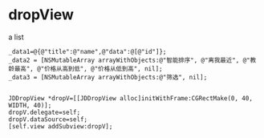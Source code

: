 # dropView
a list


    _data1=@{@"title":@"name",@"data":@[@"id"]};
    _data2 = [NSMutableArray arrayWithObjects:@"智能排序", @"离我最近", @"教龄最高", @"价格从高到低", @"价格从低到高", nil];
    _data3 = [NSMutableArray arrayWithObjects:@"筛选", nil];
    
    
    JDDropView *dropV=[[JDDropView alloc]initWithFrame:CGRectMake(0, 40, WIDTH, 40)];
    dropV.delegate=self;
    dropV.dataSource=self;
    [self.view addSubview:dropV];
